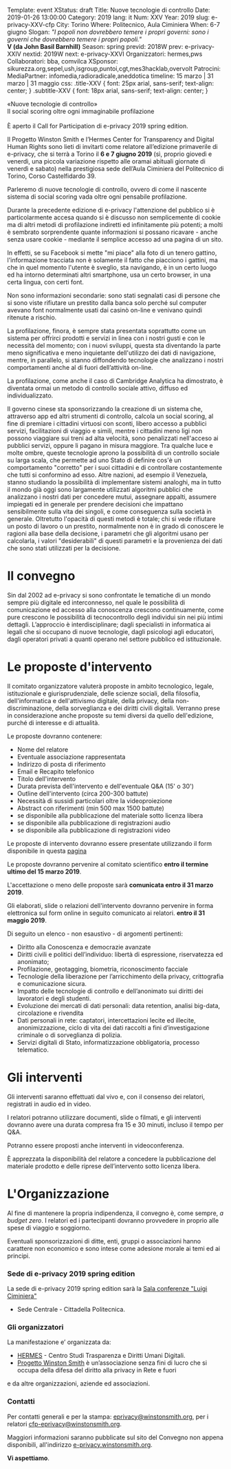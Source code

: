 Template: event
XStatus: draft
Title: Nuove tecnologie di controllo
Date: 2019-01-26 13:00:00
Category: 2019
lang: it
Num: XXV
Year: 2019
slug: e-privacy-XXV-cfp
City: Torino
Where: Politecnico, Aula Ciminiera
When: 6-7 giugno
Slogan: <i>"I popoli non dovrebbero temere i propri governi: sono i governi che dovrebbero temere i propri popoli."</i><br/><b>V (da John Basil Barnhill)</b>
Season: spring
previd: 2018W
prev: e-privacy-XXIV
nextid: 2019W
next: e-privacy-XXVI
Organizzatori: hermes,pws
Collaboratori: bba, comvilca
XSponsor: sikurezza.org,sepel,ush,isgroup,puntoi,cgt,mes3hacklab,overvolt
Patrocini:
MediaPartner: infomedia,radioradicale,aneddotica
timeline: 15 marzo | 31 marzo | 31 maggio
css: .title-XXV { font: 25px arial, sans-serif; text-align: center; }   .subtitle-XXV { font: 18px arial, sans-serif; text-align: center; }

<div class="title-XXV">«Nuove tecnologie di controllo»</div>
<div class="subtitle-XXV">Il social scoring oltre ogni immaginabile profilazione</div>
<br/>
È aperto  il Call for Participation di e-privacy 2019 spring edition.

Il Progetto Winston Smith e l’Hermes Center for Transparency and
Digital Human Rights sono lieti di invitarti come relatore
all’edizione primaverile di e-privacy, che si terrà a Torino il **6 e
7 giugno 2019** (sì, proprio giovedì e venerdì, una piccola variazione
rispetto alle oramai abituali giornate di venerdì e sabato) nella
prestigiosa sede dell’Aula Ciminiera del Politecnico di Torino, Corso Castelfidardo 39.

Parleremo di nuove tecnologie di controllo, ovvero di come il nascente
sistema di social scoring vada oltre ogni pensabile profilazione.


Durante la precedente edizione di e-privacy l'attenzione del pubblico
si è particolarmente accesa quando si è discusso non semplicemente di
cookie ma di altri metodi di profilazione indiretti ed infinitamente
più potenti; a molti è sembrato sorprendente quante informazioni si
possano ricavare - anche senza usare cookie - mediante il semplice
accesso ad una pagina di un sito.

In effetti, se su Facebook si mette "mi piace" alla foto di un tenero
gattino, l'informazione tracciata non è solamente il fatto che
piacciono i gattini, ma che in quel momento l'utente è sveglio, sta
navigando, è in un certo luogo ed ha intorno determinati altri
smartphone, usa un certo browser, in una certa lingua, con certi font.

Non sono informazioni secondarie: sono stati segnalati casi di persone
che si sono viste rifiutare un prestito dalla banca solo perché sul
computer avevano font normalmente usati dai casinò on-line e venivano
quindi ritenute a rischio.

La profilazione, finora, è sempre stata presentata soprattutto come un
sistema per offrirci prodotti e servizi in linea con i nostri gusti e
con le necessità del momento; con i nuovi sviluppi, questa sta
diventando la parte meno significativa e meno inquietante
dell'utilizzo dei dati di navigazione, mentre, in parallelo, si stanno
diffondendo tecnologie che analizzano i nostri comportamenti anche al
di fuori dell’attività on-line.

La profilazione, come anche il caso di Cambridge Analytica ha
dimostrato, è diventata ormai un metodo di controllo sociale attivo,
diffuso ed individualizzato.

Il governo cinese sta sponsorizzando la creazione di un sistema che,
attraverso app ed altri strumenti di controllo, calcola un social
scoring, al fine di premiare i cittadini virtuosi con sconti, libero
accesso a pubblici servizi, facilitazioni di viaggio e simili, mentre
i cittadini meno ligi non possono viaggiare sui treni ad alta
velocità, sono penalizzati nell'acceso ai pubblici servizi, oppure li
pagano in misura maggiore.  Tra qualche luce e molte ombre, queste
tecnologie aprono la possibilità di un controllo sociale su larga
scala, che permette ad uno Stato di definire cos'è un comportamento
"corretto" per i suoi cittadini e di controllare costantemente che
tutti si conformino ad esso.  Altre nazioni, ad esempio il Venezuela,
stanno studiando la possibilità di implementare sistemi analoghi, ma
in tutto il mondo già oggi sono largamente utilizzati algoritmi
pubblici che analizzano i nostri dati per concedere mutui, assegnare
appalti, assumere impiegati ed in generale per prendere decisioni che
impattano sensibilmente sulla vita dei singoli, e come conseguenza
sulla società in generale.  Oltretutto l'opacità di questi metodi è
totale; chi si vede rifiutare un posto di lavoro o un prestito,
normalmente non è in grado di conoscere le ragioni alla base della
decisione, i parametri che gli algoritmi usano per calcolarla, i
valori "desiderabili" di questi parametri e la provenienza dei dati
che sono stati utilizzati per la decisione.


# Il convegno

Sin dal 2002 ad e-privacy si sono confrontate le tematiche di un mondo
sempre più digitale ed interconnesso, nel quale le possibilità di
comunicazione ed accesso alla conoscenza crescono continuamente, come
pure crescono le possibilità di tecnocontrollo degli individui sin nei
più intimi dettagli.
L’approccio è interdisciplinare; dagli
specialisti in informatica ai legali che si occupano di nuove
tecnologie, dagli psicologi agli educatori, dagli operatori privati a
quanti operano nel settore pubblico ed istituzionale.


# Le proposte d'intervento

Il comitato organizzatore valuterà proposte in ambito tecnologico,
legale, istituzionale e giurisprudenziale, delle scienze sociali,
della filosofia, dell'informatica e dell'attivismo digitale, della
privacy, della non-discriminazione, della sorveglianza e dei
diritti civili digitali.
Verranno prese in considerazione anche proposte su temi diversi da
quello dell'edizione, purché di interesse e di attualità.

Le proposte dovranno contenere:

- Nome del relatore
- Eventuale associazione rappresentata
- Indirizzo di posta di riferimento
- Email e Recapito telefonico
- Titolo dell'intervento
- Durata prevista dell'intervento e dell'eventuale Q&A (15' o 30')
- Outline dell'intervento (circa 200-300 battute)
- Necessità di sussidi particolari oltre la videoproiezione
- Abstract con riferimenti (min 500 max 1500 battute)
- se disponibile alla pubblicazione del materiale sotto licenza libera
- se disponibile alla pubblicazione di registrazioni audio
- se disponibile alla pubblicazione di registrazioni video

Le proposte di intervento dovranno essere presentate utilizzando il
form disponibile in questa  [pagina](http://e-privacy.winstonsmith.org/e-privacy-XXV-proposta.html)

Le proposte dovranno pervenire al comitato scientifico __entro il
termine ultimo del 15 marzo 2019__.

L'accettazione o meno delle proposte sarà **comunicata entro il 31 marzo 2019**.

Gli elaborati, slide o relazioni dell'intervento dovranno pervenire in
forma elettronica sul form online in seguito comunicato ai relatori.
**entro il 31 maggio 2019**.

Di seguito un elenco - non esaustivo - di argomenti pertinenti:

- Diritto alla Conoscenza e democrazie avanzate
- Diritti civili e politici dell’individuo: libertà di espressione, riservatezza ed anonimato;
- Profilazione, geotagging, biometria, riconoscimento facciale
- Tecnologie della liberazione per l’arricchimento della privacy, crittografia e comunicazione sicura.
- Impatto delle tecnologie di controllo e dell’anonimato sui diritti dei lavoratori e degli studenti.
- Evoluzione dei mercati di dati personali: data retention, analisi big-data, circolazione e rivendita
- Dati personali in rete: captatori, intercettazioni lecite ed illecite, anonimizzazione, ciclo di vita dei dati raccolti a fini d’investigazione criminale o di sorveglianza di polizia.
- Servizi digitali di Stato, informatizzazione obbligatoria, processo telematico.

# Gli interventi

Gli interventi saranno effettuati dal vivo e, con il consenso dei
 relatori, registrati in audio ed in video.

I relatori potranno utilizzare documenti, slide o filmati, e gli interventi
dovranno avere una durata compresa fra 15 e 30 minuti, incluso il tempo per
Q&A.

Potranno essere proposti anche interventi in videoconferenza.

È apprezzata la disponibilità del relatore a concedere la pubblicazione del
materiale prodotto e delle riprese dell’intervento sotto licenza libera.

# L'Organizzazione

Al fine di mantenere la propria indipendenza, il convegno è, come
sempre, _a budget zero_.  I relatori ed i partecipanti dovranno
provvedere in proprio alle spese di viaggio e soggiorno.

Eventuali sponsorizzazioni di ditte, enti, gruppi o associazioni hanno
carattere non economico e sono intese come adesione morale ai temi ed
ai principi.

### Sede di e-privacy 2019 spring edition

La sede di e-privacy 2019 spring edition sarà la
 [Sala conferenze "Luigi Ciminiera"](https://www.polito.it/ateneo/sedi/index.php?bl_id=TO_CIT11&fl_id=XP05&rm_id=021&lang=it)
 - Sede Centrale - Cittadella Politecnica.

<!-- ![La foto ]( http://web.jus.unipi.it/wp-content/uploads/2014/04/polo_piagge.jpg) -->

### Gli organizzatori

La manifestazione e’ organizzata da:

 - [HERMES](http://logioshermes.org/) \- Centro Studi Trasparenza e Diritti Umani Digitali.
 - [Progetto Winston Smith](http://pws.winstonsmith.org/) è un’associazione senza fini di lucro che si occupa della difesa del diritto alla privacy in Rete e fuori

e da altre organizzazioni, aziende ed associazioni.


### Contatti

Per contatti generali e per la
stampa: [eprivacy@winstonsmith.org](mailto:eprivacy@winstonsmith.org),
per i relatori
[cfp-eprivacy@winstonsmith.org](mailto:cfp-eprivacy@winstonsmith.org).

Maggiori informazioni saranno pubblicate sul sito del Convegno non appena
disponibili, all'indirizzo [e-privacy.winstonsmith.org](http://e-privacy.winstonsmith.org).

**Vi aspettiamo**.
